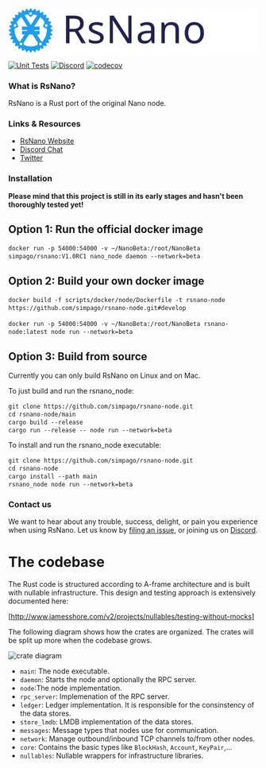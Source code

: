 <p style="text-align:center;"><img src="/doc/images/logo.svg" width"300px" height="auto" alt="Logo"></p>


[![Unit Tests](https://github.com/simpago/rsnano-node/actions/workflows/unit_tests.yml/badge.svg)](https://github.com/simpago/rsnano-node/actions/workflows/unit_tests.yml)
[![Discord](https://img.shields.io/badge/discord-join%20chat-orange.svg)](https://discord.gg/kBwvAyxEWE)
[![codecov](https://codecov.io/gh/rsnano-node/rsnano-node/graph/badge.svg?token=LIATNV5NBP)](https://codecov.io/gh/rsnano-node/rsnano-node)


### What is RsNano?

RsNano is a Rust port of the original Nano node.

### Links & Resources

* [RsNano Website](https://rsnano.com)
* [Discord Chat](https://discord.gg/kBwvAyxEWE)
* [Twitter](https://twitter.com/gschauwecker)

### Installation

**Please mind that this project is still in its early stages and hasn't been thoroughly tested yet!**

## Option 1: Run the official docker image

    docker run -p 54000:54000 -v ~/NanoBeta:/root/NanoBeta simpago/rsnano:V1.0RC1 nano_node daemon --network=beta

## Option 2: Build your own docker image

    docker build -f scripts/docker/node/Dockerfile -t rsnano-node https://github.com/simpago/rsnano-node.git#develop

    docker run -p 54000:54000 -v ~/NanoBeta:/root/NanoBeta rsnano-node:latest node run --network=beta

## Option 3: Build from source

Currently you can only build RsNano on Linux and on Mac.

To just build and run the rsnano_node:

    git clone https://github.com/simpago/rsnano-node.git
    cd rsnano-node/main
    cargo build --release
    cargo run --release -- node run --network=beta

To install and run the rsnano_node executable:

    git clone https://github.com/simpago/rsnano-node.git
    cd rsnano-node
    cargo install --path main
    rsnano_node node run --network=beta

### Contact us

We want to hear about any trouble, success, delight, or pain you experience when
using RsNano. Let us know by [filing an issue](https://github.com/simpago/rsnano-node/issues), or joining us on [Discord](https://discord.gg/kBwvAyxEWE).

# The codebase

The Rust code is structured according to A-frame architecture and is built with nullable infrastructure. This design and testing approach is extensively documented here:

[http://www.jamesshore.com/v2/projects/nullables/testing-without-mocks]

The following diagram shows how the crates are organized. The crates will be split up more when the codebase grows.

![crate diagram](http://www.plantuml.com/plantuml/proxy?cache=no&fmt=svg&src=https://raw.github.com/rsnano-node/rsnano-node/develop/doc/crates.puml)

* `main`: The node executable.
* `daemon`: Starts the node and optionally the RPC server.
* `node`:The node implementation.
* `rpc_server`: Implemenation of the RPC server.
* `ledger`: Ledger implementation. It is responsible for the consinstency of the data stores.
* `store_lmdb`: LMDB implementation of the data stores.
* `messages`: Message types that nodes use for communication.
* `network`: Manage outbound/inbound TCP channels to/from other nodes.
* `core`: Contains the basic types like `BlockHash`, `Account`, `KeyPair`,...
* `nullables`: Nullable wrappers for infrastructure libraries.

